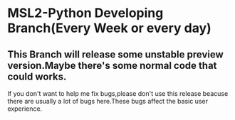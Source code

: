 # MSL2-Python Developing Branch(Every Week or every day)
## This Branch will release some unstable preview version.Maybe there's some normal code that could works.
If you don't want to help me fix bugs,please don't use this release beacuse there are usually a lot of bugs here.These bugs affect the basic user experience.
